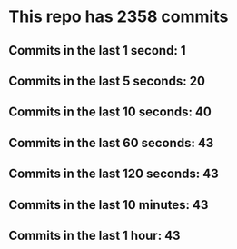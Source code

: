 # This repo has 2358 commits

## Commits in the last 1 second: 1
## Commits in the last 5 seconds: 20
## Commits in the last 10 seconds: 40
## Commits in the last 60 seconds: 43
## Commits in the last 120 seconds: 43
## Commits in the last 10 minutes: 43
## Commits in the last 1 hour: 43
